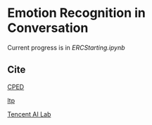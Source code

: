 # Emotion Recognition in Conversation

Current progress is in *ERCStarting.ipynb*

## Cite

[CPED](https://github.com/scutcyr/CPED)

[ltp](https://github.com/HIT-SCIR/ltp)

[Tencent AI Lab](https://ai.tencent.com/ailab/nlp/en/embedding.html)
